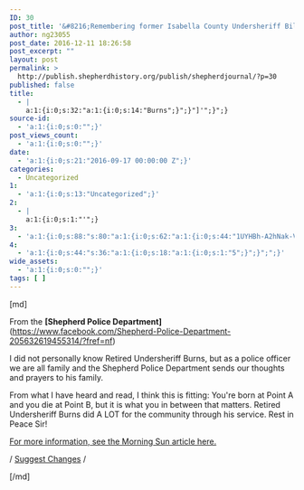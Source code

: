 ```yaml
---
ID: 30
post_title: '&#8216;Remembering former Isabella County Undersheriff Bill Burns'
author: ng23055
post_date: 2016-12-11 18:26:58
post_excerpt: ""
layout: post
permalink: >
  http://publish.shepherdhistory.org/publish/shepherdjournal/?p=30
published: false
title:
  - |
    a:1:{i:0;s:32:"a:1:{i:0;s:14:"Burns";}";}"]'";}";}
source-id:
  - 'a:1:{i:0;s:0:"";}'
post_views_count:
  - 'a:1:{i:0;s:0:"";}'
date:
  - 'a:1:{i:0;s:21:"2016-09-17 00:00:00 Z";}'
categories:
  - Uncategorized
1:
  - 'a:1:{i:0;s:13:"Uncategorized";}'
2:
  - |
    a:1:{i:0;s:1:"'";}
3:
  - 'a:1:{i:0;s:88:"s:80:"a:1:{i:0;s:62:"a:1:{i:0;s:44:"1UYHBh-A2hNak-VrQvLbrwLL6LhxYO0WcEJmCZJjCgXI";}";}";";}'
4:
  - 'a:1:{i:0;s:44:"s:36:"a:1:{i:0;s:18:"a:1:{i:0;s:1:"5";}";}";";}'
wide_assets:
  - 'a:1:{i:0;s:0:"";}'
tags: [ ]
---
```

[md]

From the <strong>[Shepherd Police Department]</strong>(https://www.facebook.com/Shepherd-Police-Department-205632619455314/?fref=nf)

I did not personally know Retired Undersheriff Burns, but as a police officer we are all family and the Shepherd Police Department sends our thoughts and prayers to his family.

From what I have heard and read, I think this is fitting: You're born at Point A and you die at Point B, but it is what you in between that matters. Retired Undersheriff Burns did A LOT for the community through his service. Rest in Peace Sir!

<a href="http://www.themorningsun.com/general-news/20160814/longtime-isabella-undersheriff-dies">For more information, see the Morning Sun article here.</a>

/ <a href="https://docs.google.com/document/d/1UYHBh-A2hNak-VrQvLbrwLL6LhxYO0WcEJmCZJjCgXI/edit?usp=sharing">Suggest Changes</a> /

[/md]